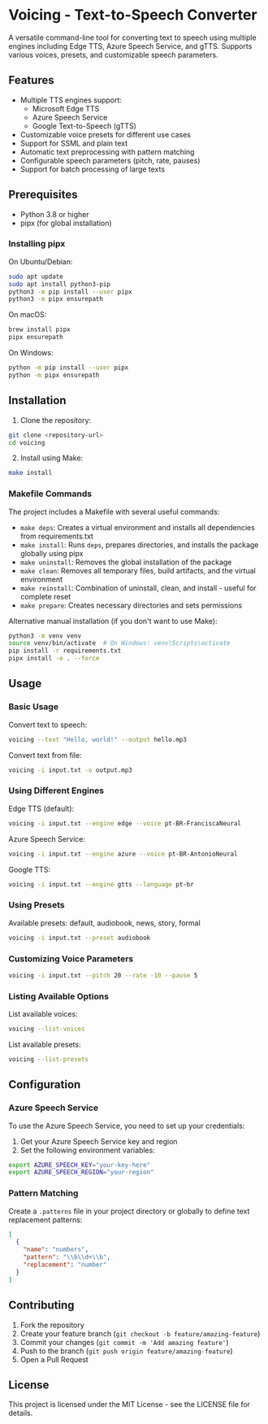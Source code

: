 # Voicing - Text-to-Speech Converter

A versatile command-line tool for converting text to speech using multiple engines including Edge TTS, Azure Speech Service, and gTTS. Supports various voices, presets, and customizable speech parameters.

## Features

- Multiple TTS engines support:
  - Microsoft Edge TTS
  - Azure Speech Service
  - Google Text-to-Speech (gTTS)
- Customizable voice presets for different use cases
- Support for SSML and plain text
- Automatic text preprocessing with pattern matching
- Configurable speech parameters (pitch, rate, pauses)
- Support for batch processing of large texts

## Prerequisites

- Python 3.8 or higher
- pipx (for global installation)

### Installing pipx

On Ubuntu/Debian:
```bash
sudo apt update
sudo apt install python3-pip
python3 -m pip install --user pipx
python3 -m pipx ensurepath
```

On macOS:
```bash
brew install pipx
pipx ensurepath
```

On Windows:
```bash
python -m pip install --user pipx
python -m pipx ensurepath
```

## Installation

1. Clone the repository:
```bash
git clone <repository-url>
cd voicing
```

2. Install using Make:
```bash
make install
```

### Makefile Commands

The project includes a Makefile with several useful commands:

- `make deps`: Creates a virtual environment and installs all dependencies from requirements.txt
- `make install`: Runs `deps`, prepares directories, and installs the package globally using pipx
- `make uninstall`: Removes the global installation of the package
- `make clean`: Removes all temporary files, build artifacts, and the virtual environment
- `make reinstall`: Combination of uninstall, clean, and install - useful for complete reset
- `make prepare`: Creates necessary directories and sets permissions

Alternative manual installation (if you don't want to use Make):
```bash
python3 -m venv venv
source venv/bin/activate  # On Windows: venv\Scripts\activate
pip install -r requirements.txt
pipx install -e . --force
```

## Usage

### Basic Usage

Convert text to speech:
```bash
voicing --text "Hello, world!" --output hello.mp3
```

Convert text from file:
```bash
voicing -i input.txt -o output.mp3
```

### Using Different Engines

Edge TTS (default):
```bash
voicing -i input.txt --engine edge --voice pt-BR-FranciscaNeural
```

Azure Speech Service:
```bash
voicing -i input.txt --engine azure --voice pt-BR-AntonioNeural
```

Google TTS:
```bash
voicing -i input.txt --engine gtts --language pt-br
```

### Using Presets

Available presets: default, audiobook, news, story, formal

```bash
voicing -i input.txt --preset audiobook
```

### Customizing Voice Parameters

```bash
voicing -i input.txt --pitch 20 --rate -10 --pause 5
```

### Listing Available Options

List available voices:
```bash
voicing --list-voices
```

List available presets:
```bash
voicing --list-presets
```

## Configuration

### Azure Speech Service

To use the Azure Speech Service, you need to set up your credentials:

1. Get your Azure Speech Service key and region
2. Set the following environment variables:
```bash
export AZURE_SPEECH_KEY="your-key-here"
export AZURE_SPEECH_REGION="your-region"
```

### Pattern Matching

Create a `.patterns` file in your project directory or globally to define text replacement patterns:

```json
[
  {
    "name": "numbers",
    "pattern": "\\b\\d+\\b",
    "replacement": "number"
  }
]
```

## Contributing

1. Fork the repository
2. Create your feature branch (`git checkout -b feature/amazing-feature`)
3. Commit your changes (`git commit -m 'Add amazing feature'`)
4. Push to the branch (`git push origin feature/amazing-feature`)
5. Open a Pull Request

## License

This project is licensed under the MIT License - see the LICENSE file for details.